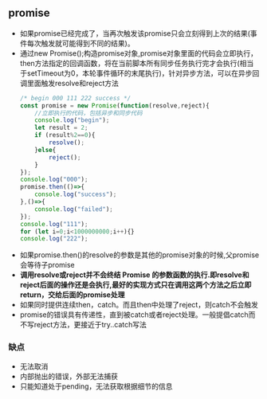 ## promise

*  如果promise已经完成了，当再次触发该promise只会立刻得到上次的结果(事件每次触发就可能得到不同的结果)。
*  通过new Promise();构造promise对象,promise对象里面的代码会立即执行，then方法指定的回调函数，将在当前脚本所有同步任务执行完才会执行(相当于setTimeout为0，本轮事件循环的末尾执行)，针对异步方法，可以在异步回调里面触发resolve和reject方法
    ```javascript
    /* begin 000 111 222 success */
    const promise = new Promise(function(resolve,reject){
        //立即执行的代码，包括异步和同步代码
        console.log("begin");
        let result = 2;
        if (result%2==0){
            resolve();
        }else{
            reject();
        }
    });
    console.log("000");
    promise.then(()=>{
        console.log("success");
    },()=>{
        console.log("failed");
    });
    console.log("111");
    for (let i=0;i<1000000000;i++){}
    console.log("222");
    ```
*  如果promise.then()的resolve的参数是其他的promise对象的时候,父promise会等待子promise
*  **调用resolve或reject并不会终结 Promise 的参数函数的执行.即resolve和reject后面的操作还是会执行,最好的实现方式只在调用这两个方法之后立即return，交给后面的promise处理**
* 如果同时提供连续then，catch。而且then中处理了reject，则catch不会触发
* promise的错误具有传递性，直到被catch或者reject处理。一般提倡catch而不写reject方法，更接近于try..catch写法

### 缺点
*  无法取消
*  内部抛出的错误，外部无法捕获
*  只能知道处于pending，无法获取根据细节的信息
